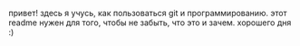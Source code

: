 привет!
здесь я учусь, как пользоваться git и программированию.
этот readme нужен для того, чтобы не забыть, что это и зачем.
хорошего дня :) 
